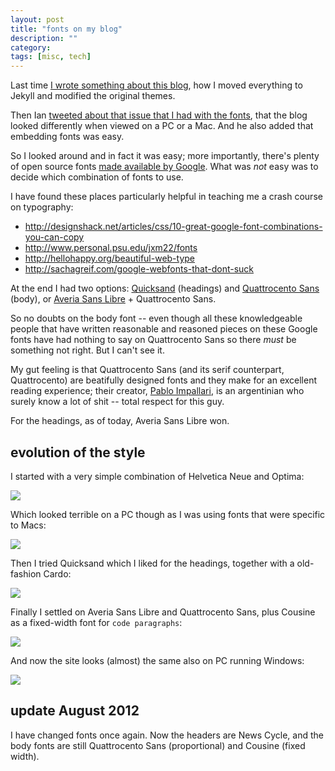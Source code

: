 ```yaml
---
layout: post
title: "fonts on my blog"
description: ""
category: 
tags: [misc, tech]
---
```



Last time [I wrote something about this blog](2012-07-12-moving-to-github.html), how I moved everything to Jekyll and modified the original themes. 

Then Ian [tweeted about that issue that I had with the fonts](https://twitter.com/largeuk/status/223700925959770112), that the blog looked differently when viewed on a PC or a Mac. And he also added that embedding fonts was easy.

So I looked around and in fact it was easy; more importantly, there's plenty of open source fonts [made available by Google](http://www.google.com/webfonts/). What was *not* easy was to decide which combination of fonts to use.

I have found these places particularly helpful in teaching me a crash course on typography:

* <http://designshack.net/articles/css/10-great-google-font-combinations-you-can-copy>
* <http://www.personal.psu.edu/jxm22/fonts>
* <http://hellohappy.org/beautiful-web-type>
* <http://sachagreif.com/google-webfonts-that-dont-suck>

At the end I had two options: [Quicksand](http://www.google.com/webfonts/specimen/Quicksand) (headings) and [Quattrocento Sans](http://www.google.com/webfonts/specimen/Quattrocento+Sans) (body), or [Averia Sans Libre](http://www.google.com/webfonts/specimen/Averia+Sans+Libre) + Quattrocento Sans.

So no doubts on the body font -- even though all these knowledgeable people that have written reasonable and reasoned pieces on these Google fonts have had nothing to say on Quattrocento Sans so there *must* be something not right. But I can't see it.

My gut feeling is that Quattrocento Sans (and its serif counterpart, Quattrocento) are beatifully designed fonts and they make for an excellent reading experience; their creator, [Pablo Impallari](http://www.impallari.com/), is an argentinian who surely know a lot of shit -- total respect for this guy.

For the headings, as of today, Averia Sans Libre won. 

## evolution of the style

I started with a very simple combination of Helvetica Neue and Optima:

![](https://dl.dropbox.com/u/179731/blog-style-0-mac.png)

Which looked terrible on a PC though as I was using fonts that were specific to Macs:

![](https://dl.dropbox.com/u/179731/blog-style-0-pc.png)

Then I tried Quicksand which I liked for the headings, together with a old-fashion Cardo:

![](https://dl.dropbox.com/u/179731/blog-style-1-mac.png)

Finally I settled on Averia Sans Libre and Quattrocento Sans, plus Cousine as a fixed-width font for `code paragraphs`:

![](https://dl.dropbox.com/u/179731/blog-style-2-mac.png)

And now the site looks (almost) the same also on PC running Windows:

![](https://dl.dropbox.com/u/179731/blog-style-2-pc.png)

## update August 2012

I have changed fonts once again. Now the headers are News Cycle, and the body fonts are still Quattrocento Sans (proportional) and Cousine (fixed width). 
